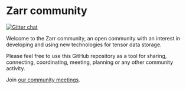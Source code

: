 # Zarr community

[![Gitter chat](https://badges.gitter.im/zarr-developers/community.svg)](https://gitter.im/zarr-developers/community)

Welcome to the Zarr community, an open community with an interest in developing and using new technologies for tensor data storage.

Please feel free to use this GitHub repository as a tool for sharing, connecting, coordinating, meeting, planning or any other community activity. 

Join [our community meetings](https://zarr.dev/community-calls/).
